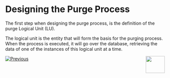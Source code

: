 # Designing the Purge Process

The first step when designing the purge process, is the definition of the purge Logical Unit (LU). 

The logical unit is the entity that will form the basis for the purging process. When the process is executed, it will go over the database, retrieving the data of one of the instances of this logical unit at a time.







[![Previous](/articles/images/Previous.png)](01_purge_overview.md)[<img align="right" width="60" height="54" src="/articles/images/Next.png">](03_purge_flow.md)

